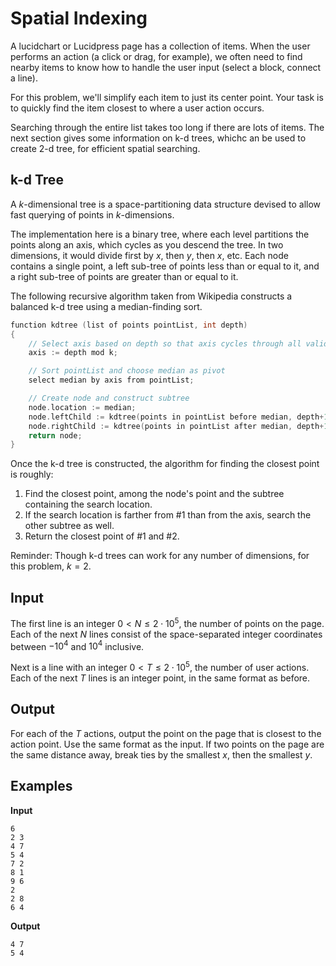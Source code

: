# Spatial Indexing

A lucidchart or Lucidpress page has a collection of items.  When the user
performs an action (a click or drag, for example), we often need to find nearby
items to know how to handle the user input (select a block, connect a line).

For this problem, we'll simplify each item to just its center point.  Your task
is to quickly find the item closest to where a user action occurs.

Searching through the entire list takes too long if there are lots of items.
The next section gives some information on k-d trees, whichc an be used to
create 2-d tree, for efficient spatial searching.


## k-d Tree

A $k$-dimensional tree is a space-partitioning data structure devised to allow
fast querying of points in $k$-dimensions.

The implementation here is a binary tree, where each level partitions the
points along an axis, which cycles as you descend the tree.  In two dimensions,
it would divide first by $x$, then $y$, then $x$, etc.  Each node contains a
single point, a left sub-tree of points less than or equal to it, and a right
sub-tree of points are greater than or equal to it.

The following recursive algorithm taken from Wikipedia constructs a balanced
k-d tree using a median-finding sort.

```c++
function kdtree (list of points pointList, int depth)
{
    // Select axis based on depth so that axis cycles through all valid values
    axis := depth mod k;

    // Sort pointList and choose median as pivot
    select median by axis from pointList;

    // Create node and construct subtree
    node.location := median;
    node.leftChild := kdtree(points in pointList before median, depth+1);
    node.rightChild := kdtree(points in pointList after median, depth+1);
    return node;
}
```

Once the k-d tree is constructed, the algorithm for finding the closest point
is roughly:

1. Find the closest point, among the node's point and the subtree containing
   the search location.
2. If the search location is farther from #1 than from the axis, search the
   other subtree as well.
3. Return the closest point of #1 and #2.

Reminder: Though k-d trees can work for any number of dimensions, for this
problem, $k = 2$.


## Input

The first line is an integer $0 < N \leq 2 \cdot 10^5$, the number of points on
the page.  Each of the next $N$ lines consist of the space-separated integer
coordinates between $-10^4$ and $10^4$ inclusive.

Next is a line with an integer $0 < T \leq 2 \cdot 10^5$, the number of user
actions.  Each of the next $T$ lines is an integer point, in the same format as
before.


## Output

For each of the $T$ actions, output the point on the page that is closest to
the action point.  Use the same format as the input.  If two points on the page
are the same distance away, break ties by the smallest $x$, then the smallest
$y$.


## Examples

**Input**

```
6
2 3
4 7
5 4
7 2
8 1
9 6
2
2 8
6 4
```

**Output**

```
4 7
5 4
```


